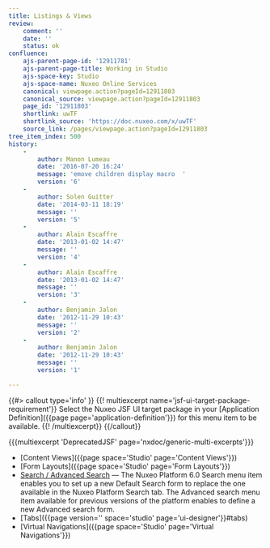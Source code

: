 ```yaml
---
title: Listings & Views
review:
    comment: ''
    date: ''
    status: ok
confluence:
    ajs-parent-page-id: '12911781'
    ajs-parent-page-title: Working in Studio
    ajs-space-key: Studio
    ajs-space-name: Nuxeo Online Services
    canonical: viewpage.action?pageId=12911803
    canonical_source: viewpage.action?pageId=12911803
    page_id: '12911803'
    shortlink: uwTF
    shortlink_source: 'https://doc.nuxeo.com/x/uwTF'
    source_link: /pages/viewpage.action?pageId=12911803
tree_item_index: 500
history:
    -
        author: Manon Lumeau
        date: '2016-07-20 16:24'
        message: 'emove children display macro  '
        version: '6'
    -
        author: Solen Guitter
        date: '2014-03-11 18:19'
        message: ''
        version: '5'
    -
        author: Alain Escaffre
        date: '2013-01-02 14:47'
        message: ''
        version: '4'
    -
        author: Alain Escaffre
        date: '2013-01-02 14:47'
        message: ''
        version: '3'
    -
        author: Benjamin Jalon
        date: '2012-11-29 10:43'
        message: ''
        version: '2'
    -
        author: Benjamin Jalon
        date: '2012-11-29 10:43'
        message: ''
        version: '1'

---
```

{{#> callout type='info' }}
{{! multiexcerpt name='jsf-ui-target-package-requirement'}}
Select the Nuxeo JSF UI target package in your [Application Definition]({{page page='application-definition'}}) for this menu item to be available.
{{! /multiexcerpt}}
{{/callout}}

{{{multiexcerpt 'DeprecatedJSF' page='nxdoc/generic-multi-excerpts'}}}

-   [Content Views]({{page space='Studio' page='Content Views'}})
-   [Form Layouts]({{page space='Studio' page='Form Layouts'}})
-   [Search / Advanced Search](https://doc.nuxeo.com/pages/viewpage.action?pageId=20517241)&nbsp;&mdash; The Nuxeo Platform 6.0 Search menu item enables you to set up a new Default Search form to replace the one available in the Nuxeo Platform Search tab. The Advanced search menu item available for previous versions of the platform enables to define a new Advanced search form.
-   [Tabs]({{page version='' space='studio' page='ui-designer'}}#tabs)
-   [Virtual Navigations]({{page space='Studio' page='Virtual Navigations'}})

